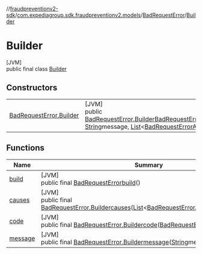 //[fraudpreventionv2-sdk](../../../../index.md)/[com.expediagroup.sdk.fraudpreventionv2.models](../../index.md)/[BadRequestError](../index.md)/[Builder](index.md)

# Builder

[JVM]\
public final class [Builder](index.md)

## Constructors

| | |
|---|---|
| [BadRequestError.Builder](-bad-request-error.-builder.md) | [JVM]<br>public [BadRequestError.Builder](index.md)[BadRequestError.Builder](-bad-request-error.-builder.md)([BadRequestError.Code](../-code/index.md)code, [String](https://docs.oracle.com/javase/8/docs/api/java/lang/String.html)message, [List](https://docs.oracle.com/javase/8/docs/api/java/util/List.html)&lt;[BadRequestErrorAllOfCauses](../../-bad-request-error-all-of-causes/index.md)&gt;causes) |

## Functions

| Name | Summary |
|---|---|
| [build](build.md) | [JVM]<br>public final [BadRequestError](../index.md)[build](build.md)() |
| [causes](causes.md) | [JVM]<br>public final [BadRequestError.Builder](index.md)[causes](causes.md)([List](https://docs.oracle.com/javase/8/docs/api/java/util/List.html)&lt;[BadRequestErrorAllOfCauses](../../-bad-request-error-all-of-causes/index.md)&gt;causes) |
| [code](code.md) | [JVM]<br>public final [BadRequestError.Builder](index.md)[code](code.md)([BadRequestError.Code](../-code/index.md)code) |
| [message](message.md) | [JVM]<br>public final [BadRequestError.Builder](index.md)[message](message.md)([String](https://docs.oracle.com/javase/8/docs/api/java/lang/String.html)message) |
